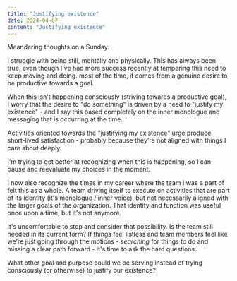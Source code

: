 ```yaml
---
title: "Justifying existence"
date: 2024-04-07
content: "Justifying existence"
---
```


Meandering thoughts on a Sunday.

I struggle with being still, mentally and physically. This has always been true, even though I've had more success recently at tempering this need to keep moving and doing. most of the time, it comes from a genuine desire to be productive towards a goal.

When this isn't happening consciously (striving towards a productive goal), I worry that the desire to "do something" is driven by a need to "justify my existence" - and I say this based completely on the inner monologue and messaging that is occurring at the time.

Activities oriented towards the "justifying my existence" urge produce short-lived satisfaction - probably because they're not aligned with things I care about deeply. 

I'm trying to get better at recognizing when this is happening, so I can pause and reevaluate my choices in the moment. 

I now also recognize the times in my career where the team I was a part of felt this as a whole. A team driving itself to execute on activities that are part of its identity (it's monologue / inner voice), but not necessarily aligned with the larger goals of the organization. That identity and function was useful once upon a time, but it's not anymore.

It's uncomfortable to stop and consider that possibility. Is the team still needed in its current form? If things feel listless and team members feel like we're just going through the motions - _searching_ for things to do and missing a clear path forward - it's time to ask the hard questions.

What other goal and purpose could we be serving instead of trying consciously (or otherwise) to justify our existence?